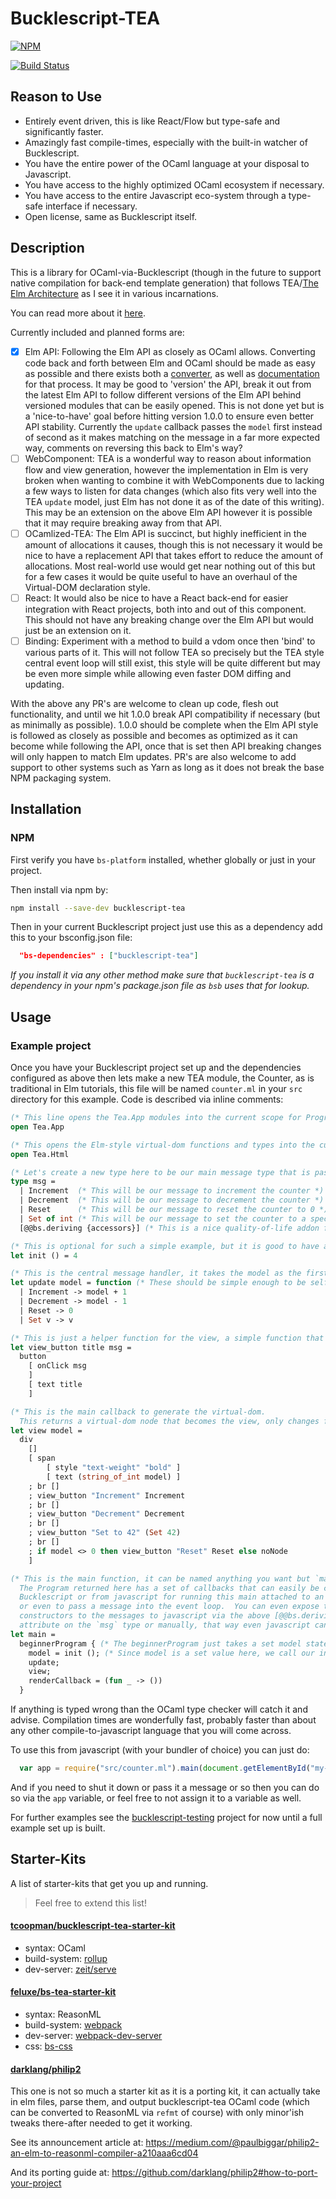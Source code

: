 # Bucklescript-TEA

[![NPM](https://nodei.co/npm/bucklescript-tea.png?compact=true)](https://nodei.co/npm/bucklescript-tea/)

[![Build Status](https://travis-ci.org/OvermindDL1/bucklescript-tea.svg?branch=master)](https://travis-ci.org/OvermindDL1/bucklescript-tea)

## Reason to Use

- Entirely event driven, this is like React/Flow but type-safe and significantly faster.
- Amazingly fast compile-times, especially with the built-in watcher of Bucklescript.
- You have the entire power of the OCaml language at your disposal to Javascript.
- You have access to the highly optimized OCaml ecosystem if necessary.
- You have access to the entire Javascript eco-system through a type-safe interface if necessary.
- Open license, same as Bucklescript itself.

## Description

This is a library for OCaml-via-Bucklescript (though in the future to support native compilation for back-end template generation) that follows TEA/[The Elm Architecture](https://guide.elm-lang.org/architecture/) as I see it in various incarnations.

You can read more about it [here](http://blog.overminddl1.com/tags/bucklescript-tea/).

Currently included and planned forms are:

- [X] Elm API: Following the Elm API as closely as OCaml allows. Converting code back and forth between Elm and OCaml should be made as easy as possible and there exists both a [converter](https://github.com/darklang/philip2), as well as [documentation](https://github.com/darklang/philip2#how-to-port-your-project) for that process. It may be good to 'version' the API, break it out from the latest Elm API to follow different versions of the Elm API behind versioned modules that can be easily opened. This is not done yet but is a 'nice-to-have' goal before hitting version 1.0.0 to ensure even better API stability. Currently the `update` callback passes the `model` first instead of second as it makes matching on the message in a far more expected way, comments on reversing this back to Elm's way?
- [ ] WebComponent: TEA is a wonderful way to reason about information flow and view generation, however the implementation in Elm is very broken when wanting to combine it with WebComponents due to lacking a few ways to listen for data changes (which also fits very well into the TEA `update` model, just Elm has not done it as of the date of this writing). This may be an extension on the above Elm API however it is possible that it may require breaking away from that API.
- [ ] OCamlized-TEA: The Elm API is succinct, but highly inefficient in the amount of allocations it causes, though this is not necessary it would be nice to have a replacement API that takes effort to reduce the amount of allocations. Most real-world use would get near nothing out of this but for a few cases it would be quite useful to have an overhaul of the Virtual-DOM declaration style.
- [ ] React: It would also be nice to have a React back-end for easier integration with React projects, both into and out of this component. This should not have any breaking change over the Elm API but would just be an extension on it.
- [ ] Binding: Experiment with a method to build a vdom once then 'bind' to various parts of it. This will not follow TEA so precisely but the TEA style central event loop will still exist, this style will be quite different but may be even more simple while allowing even faster DOM diffing and updating.

With the above any PR's are welcome to clean up code, flesh out functionality, and until we hit 1.0.0 break API compatibility if necessary (but as minimally as possible). 1.0.0 should be complete when the Elm API style is followed as closely as possible and becomes as optimized as it can become while following the API, once that is set then API breaking changes will only happen to match Elm updates. PR's are also welcome to add support to other systems such as Yarn as long as it does not break the base NPM packaging system.

## Installation

### NPM

First verify you have `bs-platform` installed, whether globally or just in your project.

Then install via npm by:

```sh
npm install --save-dev bucklescript-tea
```

Then in your current Bucklescript project just use this as a dependency add this to your bsconfig.json file:

```json
  "bs-dependencies" : ["bucklescript-tea"]
```

_If you install it via any other method make sure that `bucklescript-tea` is a dependency in your npm's package.json file as `bsb` uses that for lookup._

## Usage

### Example project

Once you have your Bucklescript project set up and the dependencies configured as above then lets make a new TEA module, the Counter, as is traditional in Elm tutorials, this file will be named `counter.ml` in your `src` directory for this example. Code is described via inline comments:

```ocaml
(* This line opens the Tea.App modules into the current scope for Program access functions and types *)
open Tea.App

(* This opens the Elm-style virtual-dom functions and types into the current scope *)
open Tea.Html

(* Let's create a new type here to be our main message type that is passed around *)
type msg =
  | Increment  (* This will be our message to increment the counter *)
  | Decrement  (* This will be our message to decrement the counter *)
  | Reset      (* This will be our message to reset the counter to 0 *)
  | Set of int (* This will be our message to set the counter to a specific value *)
  [@@bs.deriving {accessors}] (* This is a nice quality-of-life addon from Bucklescript, it will generate function names for each constructor name, optional, but nice to cut down on code, this is unused in this example but good to have regardless *)

(* This is optional for such a simple example, but it is good to have an `init` function to define your initial model default values, the model for Counter is just an integer *)
let init () = 4

(* This is the central message handler, it takes the model as the first argument *)
let update model = function (* These should be simple enough to be self-explanatory, mutate the model based on the message, easy to read and follow *)
  | Increment -> model + 1
  | Decrement -> model - 1
  | Reset -> 0
  | Set v -> v

(* This is just a helper function for the view, a simple function that returns a button based on some argument *)
let view_button title msg =
  button
    [ onClick msg
    ]
    [ text title
    ]

(* This is the main callback to generate the virtual-dom.
  This returns a virtual-dom node that becomes the view, only changes from call-to-call are set on the real DOM for efficiency, this is also only called once per frame even with many messages sent in within that frame, otherwise does nothing *)
let view model =
  div
    []
    [ span
        [ style "text-weight" "bold" ]
        [ text (string_of_int model) ]
    ; br []
    ; view_button "Increment" Increment
    ; br []
    ; view_button "Decrement" Decrement
    ; br []
    ; view_button "Set to 42" (Set 42)
    ; br []
    ; if model <> 0 then view_button "Reset" Reset else noNode
    ]

(* This is the main function, it can be named anything you want but `main` is traditional.
  The Program returned here has a set of callbacks that can easily be called from
  Bucklescript or from javascript for running this main attached to an element,
  or even to pass a message into the event loop.  You can even expose the
  constructors to the messages to javascript via the above [@@bs.deriving {accessors}]
  attribute on the `msg` type or manually, that way even javascript can use it safely. *)
let main =
  beginnerProgram { (* The beginnerProgram just takes a set model state and the update and view functions *)
    model = init (); (* Since model is a set value here, we call our init function to generate that value *)
    update;
    view;
    renderCallback = (fun _ -> ())
  }
```

If anything is typed wrong than the OCaml type checker will catch it and advise. Compilation times are wonderfully fast, probably faster than about any other compile-to-javascript language that you will come across.

To use this from javascript (with your bundler of choice) you can just do:

```javascript
  var app = require("src/counter.ml").main(document.getElementById("my-element"));
```

And if you need to shut it down or pass it a message or so then you can do so via the `app` variable, or feel free to not assign it to a variable as well.

For further examples see the [bucklescript-testing](https://github.com/OvermindDL1/bucklescript-testing) project for now until a full example set up is built.

## Starter-Kits

A list of starter-kits that get you up and running.

> Feel free to extend this list!

#### [tcoopman/bucklescript-tea-starter-kit](https://github.com/tcoopman/bucklescript-tea-starter-kit)

* syntax: OCaml
* build-system: [rollup](https://github.com/rollup/rollup)
* dev-server: [zeit/serve](https://github.com/zeit/serve)

#### [feluxe/bs-tea-starter-kit](https://github.com/feluxe/bs-tea-starter-kit)

* syntax: ReasonML
* build-system: [webpack](https://github.com/webpack/webpack)
* dev-server: [webpack-dev-server](https://github.com/webpack/webpack-dev-server)
* css: [bs-css](https://github.com/SentiaAnalytics/bs-css)

#### [darklang/philip2](https://github.com/darklang/philip2)

This one is not so much a starter kit as it is a porting kit, it can actually take in elm files, parse them, and output bucklescript-tea OCaml code (which can be converted to ReasonML via `refmt` of course) with only minor'ish tweaks there-after needed to get it working.

See its announcement article at:  https://medium.com/@paulbiggar/philip2-an-elm-to-reasonml-compiler-a210aaa6cd04

And its porting guide at:  https://github.com/darklang/philip2#how-to-port-your-project

